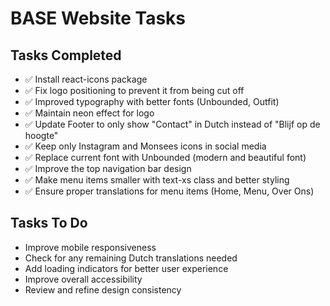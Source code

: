 # BASE Website Tasks

## Tasks Completed
- ✅ Install react-icons package
- ✅ Fix logo positioning to prevent it from being cut off
- ✅ Improved typography with better fonts (Unbounded, Outfit)
- ✅ Maintain neon effect for logo
- ✅ Update Footer to only show "Contact" in Dutch instead of "Blijf op de hoogte"
- ✅ Keep only Instagram and Monsees icons in social media
- ✅ Replace current font with Unbounded (modern and beautiful font)
- ✅ Improve the top navigation bar design
- ✅ Make menu items smaller with text-xs class and better styling
- ✅ Ensure proper translations for menu items (Home, Menu, Over Ons)

## Tasks To Do
- Improve mobile responsiveness
- Check for any remaining Dutch translations needed
- Add loading indicators for better user experience
- Improve overall accessibility
- Review and refine design consistency 